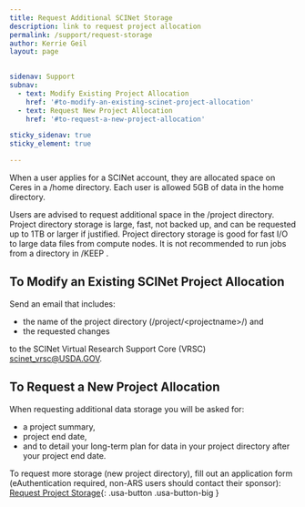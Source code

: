 ```yaml
---
title: Request Additional SCINet Storage
description: link to request project allocation
permalink: /support/request-storage
author: Kerrie Geil
layout: page

 
sidenav: Support
subnav:
  - text: Modify Existing Project Allocation
    href: '#to-modify-an-existing-scinet-project-allocation'
  - text: Request New Project Allocation
    href: '#to-request-a-new-project-allocation'

sticky_sidenav: true
sticky_element: true

---
```


When a user applies for a SCINet account, they are allocated space on Ceres in a /home directory. Each user is allowed 5GB of data in the home directory. 

Users are advised to request additional space in the /project directory. Project directory storage is large, fast, not backed up, and can be requested up to 1TB or larger if justified. Project directory storage is good for fast I/O to large data files from compute nodes. It is not recommended to run jobs from a directory in /KEEP .

## To Modify an Existing SCINet Project Allocation
Send an email that includes:
* the name of the project directory (/project/\<projectname>/) and 
* the requested changes 

to the SCINet Virtual Research Support Core (VRSC) [scinet_vrsc@USDA.GOV](mailto:scinet_vrsc@USDA.GOV?subject=modify%20project%20allocation).

## To Request a New Project Allocation
When requesting additional data storage you will be asked for:
* a project summary, 
* project end date, 
* and to detail your long-term plan for data in your project directory after your project end date.

To request more storage (new project directory), fill out an application form (eAuthentication required, non-ARS users should contact their sponsor):
[Request Project Storage](https://e.arsnet.usda.gov/sites/OCIO/scinet/accounts/SitePages/Project_Allocation_Request.aspx){: .usa-button .usa-button-big }

